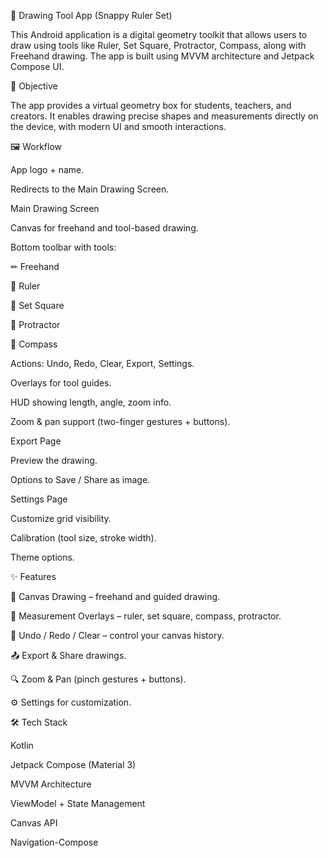 📱 Drawing Tool App (Snappy Ruler Set)

This Android application is a digital geometry toolkit that allows users to draw using tools like Ruler, Set Square, Protractor, Compass, along with Freehand drawing.
The app is built using MVVM architecture and Jetpack Compose UI.

🎯 Objective

The app provides a virtual geometry box for students, teachers, and creators.
It enables drawing precise shapes and measurements directly on the device, with modern UI and smooth interactions.

🖼 Workflow

App logo + name.

Redirects to the Main Drawing Screen.

Main Drawing Screen

Canvas for freehand and tool-based drawing.

Bottom toolbar with tools:

✏ Freehand

📏 Ruler

📐 Set Square

🎯 Protractor

🧭 Compass

Actions: Undo, Redo, Clear, Export, Settings.

Overlays for tool guides.

HUD showing length, angle, zoom info.

Zoom & pan support (two-finger gestures + buttons).

Export Page

Preview the drawing.

Options to Save / Share as image.

Settings Page

Customize grid visibility.

Calibration (tool size, stroke width).

Theme options.

✨ Features

🎨 Canvas Drawing – freehand and guided drawing.

📏 Measurement Overlays – ruler, set square, compass, protractor.

🔄 Undo / Redo / Clear – control your canvas history.

📤 Export & Share drawings.

🔍 Zoom & Pan (pinch gestures + buttons).

⚙ Settings for customization.

🛠 Tech Stack

Kotlin

Jetpack Compose (Material 3)

MVVM Architecture

ViewModel + State Management

Canvas API

Navigation-Compose
